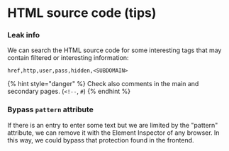 # HTML source code (tips)

### Leak info

We can search the HTML source code for some interesting tags that may contain filtered or interesting information:

```
href,http,user,pass,hidden,<SUBDOMAIN>
```

{% hint style="danger" %}
Check also comments in the main and secondary pages. (`<!--`, `#`)
{% endhint %}

### Bypass `pattern` attribute

If there is an entry to enter some text but we are limited by the "pattern" attribute, we can remove it with the Element Inspector of any browser. In this way, we could bypass that protection found in the frontend.
